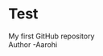 # Test
My first GitHub repository<br>
Author -Aarohi
<!-- cd change directory -->
<!-- $ types of status 
1.untracked
2. modified
3.staged
4. unmodified -->
